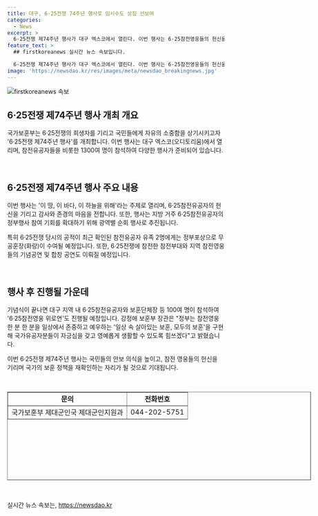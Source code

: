 ```yaml
---
title: 대구, 6·25전쟁 74주년 행사로 임시수도 상징 선보여
categories:
  - News
excerpt: >
  6·25전쟁 제74주년 행사가 대구 엑스코에서 열린다. 이번 행사는 6·25참전영웅들의 헌신을 기리고, 지방 거주 참전유공자의 참여 기회를 확대한다. 1300여 명이 참석해 국기 입장, 정부포상, 기념공연 등이 예정되어 있고, 참전영웅 위로연도 진행된다. 보훈부 장관은 국가유공자들을 존중하고 예우하겠다고 전했다. (자료=국가보훈부)
feature_text: >
  ## firstkoreanews 실시간 뉴스 속보입니다.

  6·25전쟁 제74주년 행사가 대구 엑스코에서 열린다. 이번 행사는 6·25참전영웅들의 헌신을 기리고, 지방 거주 참전유공자의 참여 기회를 확대한다. 1300여 명이 참석해 국기 입장, 정부포상, 기념공연 등이 예정되어 있고, 참전영웅 위로연도 진행된다. 보훈부 장관은 국가유공자들을 존중하고 예우하겠다고 전했다. (자료=국가보훈부)
image: 'https://newsdao.kr/res/images/meta/newsdao_breakingnews.jpg'
---
```


<p><img src="https://newsdao.kr/res/images/meta/newsdao_breakingnews.jpg" alt="firstkoreanews 속보" /></p>

<h2 data-ke-size="size26">6·25전쟁 제74주년 행사 개최 개요</h2>

<p>국가보훈부는 6·25전쟁의 희생자를 기리고 국민들에게 자유의 소중함을 상기시키고자 '6·25전쟁 제74주년 행사'를 개최합니다. 이번 행사는 대구 엑스코(오디토리움)에서 열리며, 참전유공자들을 비롯한 1300여 명이 참석하여 다양한 행사가 준비되어 있습니다.</p>

<p data-ke-size="size16">&nbsp;</p>

<h2 data-ke-size="size24">6·25전쟁 제74주년 행사 주요 내용</h2>

<p>이번 행사는 '이 땅, 이 바다, 이 하늘을 위해'라는 주제로 열리며, 6·25참전유공자의 헌신을 기리고 감사와 존경의 마음을 전합니다. 또한, 행사는 지방 거주 6·25참전유공자의 정부행사 참여 기회를 확대하기 위해 광역별 순회 행사로 추진됩니다.</p>

<p>특히 6·25전쟁 당시의 공적이 최근 확인된 참전유공자 유족 2명에게는 정부포상으로 무공훈장(화랑)이 수여될 예정입니다. 또한, 6·25전쟁에 참전한 참전부대와 지역 참전영웅들의 기념공연 및 합창 공연도 이뤄질 예정입니다.</p>

<p data-ke-size="size16">&nbsp;</p>

<h2 data-ke-size="size24">행사 후 진행될 가운데</h2>

<p>기념식이 끝나면 대구 지역 내 6·25참전유공자와 보훈단체장 등 100여 명이 참석하여 '6·25참전영웅 위로연'도 진행될 예정입니다. 강정애 보훈부 장관은 "정부는 참전영웅 한 분 한 분을 일상에서 존중하고 예우하는 '일상 속 살아있는 보훈, 모두의 보훈'을 구현해 국가유공자분들이 자긍심을 갖고 영예롭게 생활할 수 있도록 힘쓰겠다"고 밝혔습니다.</p>

<p>이번 6·25전쟁 제74주년 행사는 국민들의 안보 의식을 높이고, 참전 영웅들의 헌신을 기리며 국가의 보훈 정책을 재확인하는 자리가 될 것으로 기대됩니다.</p>

<p data-ke-size="size16">&nbsp;</p>

<table style="width: 704px; height: 205px;" border="1">
<tbody>
<tr>
<td style="text-align: center; height: 17px;"><b>문의</b></td>
<td style="text-align: center; height: 17px;"><b>전화번호</b></td>
</tr>
<tr>
<td style="text-align: center; height: 17px;">국가보훈부 제대군인국 제대군인지원과</td>
<td style="text-align: center; height: 17px;">044-202-5751</td>
</tr>
</tbody>
</table>

<p data-ke-size="size16">&nbsp;</p>
실시간 뉴스 속보는, <a href="https://newsdao.kr" rel="dofollow">https://newsdao.kr</a>


